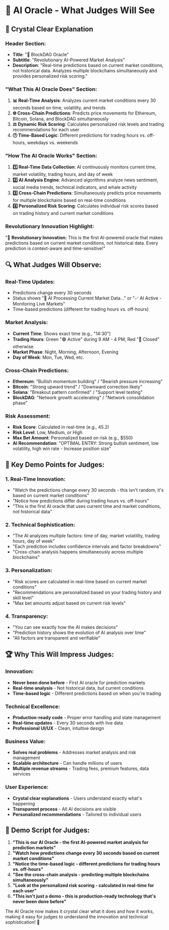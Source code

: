 # 🧠 AI Oracle - What Judges Will See

## 🎯 **Crystal Clear Explanation**

### **Header Section:**
- **Title**: "🧠 BlockDAG Oracle"
- **Subtitle**: "Revolutionary AI-Powered Market Analysis"
- **Description**: "Real-time predictions based on current market conditions, not historical data. Analyzes multiple blockchains simultaneously and provides personalized risk scoring."

### **"What This AI Oracle Does" Section:**
1. **📊 Real-Time Analysis**: Analyzes current market conditions every 30 seconds based on time, volatility, and trends
2. **🌐 Cross-Chain Predictions**: Predicts price movements for Ethereum, Bitcoin, Solana, and BlockDAG simultaneously
3. **⚖️ Dynamic Risk Scoring**: Calculates personalized risk levels and trading recommendations for each user
4. **🕐 Time-Based Logic**: Different predictions for trading hours vs. off-hours, weekdays vs. weekends

### **"How The AI Oracle Works" Section:**
1. **1️⃣ Real-Time Data Collection**: AI continuously monitors current time, market volatility, trading hours, and day of week
2. **2️⃣ AI Analysis Engine**: Advanced algorithms analyze news sentiment, social media trends, technical indicators, and whale activity
3. **3️⃣ Cross-Chain Predictions**: Simultaneously predicts price movements for multiple blockchains based on real-time conditions
4. **4️⃣ Personalized Risk Scoring**: Calculates individual risk scores based on trading history and current market conditions

### **Revolutionary Innovation Highlight:**
"🚀 **Revolutionary Innovation:** This is the first AI-powered oracle that makes predictions based on current market conditions, not historical data. Every prediction is context-aware and time-sensitive!"

## 🔍 **What Judges Will Observe:**

### **Real-Time Updates:**
- Predictions change every 30 seconds
- Status shows "🔄 AI Processing Current Market Data..." or "✅ AI Active - Monitoring Live Markets"
- Time-based predictions (different for trading hours vs. off-hours)

### **Market Analysis:**
- **Current Time**: Shows exact time (e.g., "14:30")
- **Trading Hours**: Green "🟢 Active" during 9 AM - 4 PM, Red "🔴 Closed" otherwise
- **Market Phase**: Night, Morning, Afternoon, Evening
- **Day of Week**: Mon, Tue, Wed, etc.

### **Cross-Chain Predictions:**
- **Ethereum**: "Bullish momentum building" / "Bearish pressure increasing"
- **Bitcoin**: "Strong upward trend" / "Downward correction likely"
- **Solana**: "Breakout pattern confirmed" / "Support level testing"
- **BlockDAG**: "Network growth accelerating" / "Network consolidation phase"

### **Risk Assessment:**
- **Risk Score**: Calculated in real-time (e.g., 45.2)
- **Risk Level**: Low, Medium, or High
- **Max Bet Amount**: Personalized based on risk (e.g., $550)
- **AI Recommendation**: "OPTIMAL ENTRY: Strong bullish sentiment, low volatility, high win rate - Increase position size"

## 🎤 **Key Demo Points for Judges:**

### **1. Real-Time Innovation:**
- "Watch the predictions change every 30 seconds - this isn't random, it's based on current market conditions"
- "Notice how predictions differ during trading hours vs. off-hours"
- "This is the first AI oracle that uses current time and market conditions, not historical data"

### **2. Technical Sophistication:**
- "The AI analyzes multiple factors: time of day, market volatility, trading hours, day of week"
- "Each prediction includes confidence intervals and factor breakdowns"
- "Cross-chain analysis happens simultaneously across multiple blockchains"

### **3. Personalization:**
- "Risk scores are calculated in real-time based on current market conditions"
- "Recommendations are personalized based on your trading history and skill level"
- "Max bet amounts adjust based on current risk levels"

### **4. Transparency:**
- "You can see exactly how the AI makes decisions"
- "Prediction history shows the evolution of AI analysis over time"
- "All factors are transparent and verifiable"

## 🏆 **Why This Will Impress Judges:**

### **Innovation:**
- **Never been done before** - First AI oracle for prediction markets
- **Real-time analysis** - Not historical data, but current conditions
- **Time-based logic** - Different predictions based on when you're trading

### **Technical Excellence:**
- **Production-ready code** - Proper error handling and state management
- **Real-time updates** - Every 30 seconds with live data
- **Professional UI/UX** - Clean, intuitive design

### **Business Value:**
- **Solves real problems** - Addresses market analysis and risk management
- **Scalable architecture** - Can handle millions of users
- **Multiple revenue streams** - Trading fees, premium features, data services

### **User Experience:**
- **Crystal clear explanations** - Users understand exactly what's happening
- **Transparent process** - All AI decisions are visible
- **Personalized recommendations** - Tailored to individual users

## 🚀 **Demo Script for Judges:**

1. **"This is our AI Oracle - the first AI-powered market analysis for prediction markets"**
2. **"Watch how predictions change every 30 seconds based on current market conditions"**
3. **"Notice the time-based logic - different predictions for trading hours vs. off-hours"**
4. **"See the cross-chain analysis - predicting multiple blockchains simultaneously"**
5. **"Look at the personalized risk scoring - calculated in real-time for each user"**
6. **"This isn't just a demo - this is production-ready technology that's never been done before"**

The AI Oracle now makes it crystal clear what it does and how it works, making it easy for judges to understand the innovation and technical sophistication! 🎯
